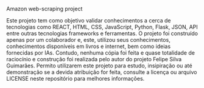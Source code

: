 Amazon web-scraping project

Este projeto tem como objetivo validar conhecimentos a cerca de tecnologias como REACT, HTML, CSS, JavaScript, Python, Flask, JSON, API entre outras tecnologias frameworks e ferramentas.
O projeto foi construído apenas por um colaborador e, este, utilizou seus conhecimentos, conhecimentos disponíveis em livros e internet, bem como ideias fornecidas por IAs.
Contudo, nenhuma cópia foi feita e quase totalidade de raciocínio e construção foi realizada pelo autor do projeto Felipe Silva Guimarães. 
Permito utilizarem este projeto para estudo, insipiração ou até demonstração se a devida atribuição for feita, consulte a licença ou arquivo LICENSE neste repositório para melhores informações.
